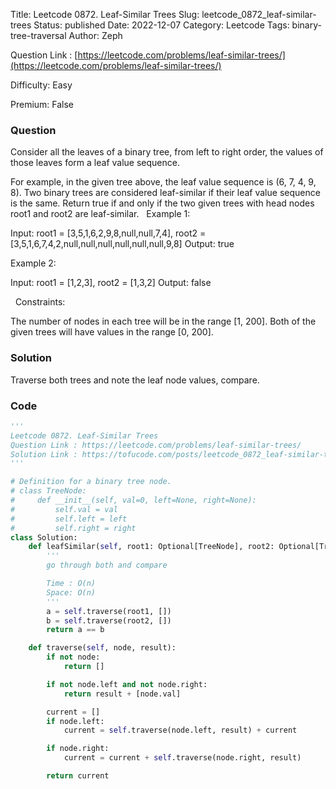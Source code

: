 Title: Leetcode 0872. Leaf-Similar Trees
Slug: leetcode_0872_leaf-similar-trees
Status: published
Date: 2022-12-07
Category: Leetcode
Tags: binary-tree-traversal
Author: Zeph

Question Link : [https://leetcode.com/problems/leaf-similar-trees/](https://leetcode.com/problems/leaf-similar-trees/)

Difficulty: Easy

Premium: False

### Question
Consider all the leaves of a binary tree, from left to right order, the values of those leaves form a leaf value sequence.

For example, in the given tree above, the leaf value sequence is (6, 7, 4, 9, 8).
Two binary trees are considered leaf-similar if their leaf value sequence is the same.
Return true if and only if the two given trees with head nodes root1 and root2 are leaf-similar.
 
Example 1:


Input: root1 = [3,5,1,6,2,9,8,null,null,7,4], root2 = [3,5,1,6,7,4,2,null,null,null,null,null,null,9,8]
Output: true

Example 2:


Input: root1 = [1,2,3], root2 = [1,3,2]
Output: false

 
Constraints:

The number of nodes in each tree will be in the range [1, 200].
Both of the given trees will have values in the range [0, 200].

### Solution

Traverse both trees and note the leaf node values, compare.


### Code
```python
'''
Leetcode 0872. Leaf-Similar Trees
Question Link : https://leetcode.com/problems/leaf-similar-trees/
Solution Link : https://tofucode.com/posts/leetcode_0872_leaf-similar-trees.html
'''

# Definition for a binary tree node.
# class TreeNode:
#     def __init__(self, val=0, left=None, right=None):
#         self.val = val
#         self.left = left
#         self.right = right
class Solution:
    def leafSimilar(self, root1: Optional[TreeNode], root2: Optional[TreeNode]) -> bool:
        '''
        go through both and compare

        Time : O(n)
        Space: O(n)
        '''
        a = self.traverse(root1, [])
        b = self.traverse(root2, [])
        return a == b

    def traverse(self, node, result):
        if not node:
            return []

        if not node.left and not node.right:
            return result + [node.val]

        current = []
        if node.left:
            current = self.traverse(node.left, result) + current

        if node.right:
            current = current + self.traverse(node.right, result)

        return current









```

